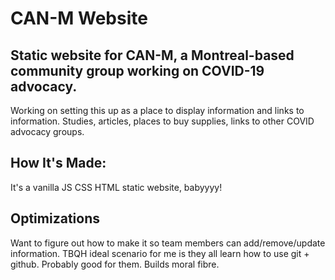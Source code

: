 # CAN-M Website

## Static website for CAN-M, a Montreal-based community group working on COVID-19 advocacy. 

Working on setting this up as a place to display information and links to information. Studies, articles, places to buy supplies, links to other COVID advocacy groups.

## How It's Made:

It's a vanilla JS CSS HTML static website, babyyyy!

## Optimizations

Want to figure out how to make it so team members can add/remove/update information. TBQH ideal scenario for me is they all learn how to use git + github. Probably good for them. Builds moral fibre.
